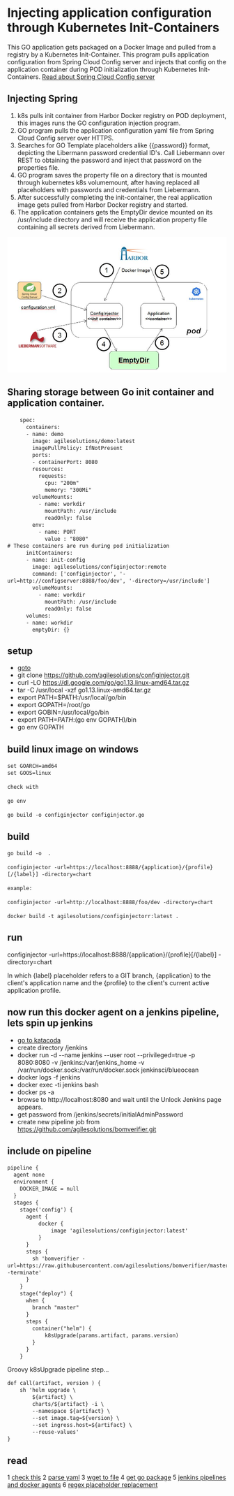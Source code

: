# Injecting application configuration through Kubernetes Init-Containers
This GO application gets packaged on a Docker Image and pulled from a registry by a Kubernetes Init-Container. This program pulls application configuration from Spring Cloud Config server and injects that config on the application container  during POD initialization through Kubernetes Init-Containers.
[Read about Spring Cloud Config server](https://o7planning.org/en/11727/understanding-spring-cloud-config-client-with-example)

## Injecting Spring

1. k8s pulls init container from Harbor Docker registry on POD deployment, this images runs the GO configuration injection program.
2. GO program pulls the application configuration yaml file from Spring Cloud Config server over HTTPS.
3. Searches for GO Template placeholders alike {{password}} format, depicting the Libermann password credential ID's. Call Liebermann over REST to obtaining the password and inject that password on the properties file.
4. GO program saves the property file on a directory that is mounted through kubernetes k8s volumemount, after having replaced all placeholders with passwords and credentials from Liebermann.
5. After successfully completing the init-container, the real application image gets pulled from Harbor Docker registry and started.
6. The application containers gets the EmptyDir device mounted on its /usr/include directory and will receive the application property file containing all secrets derived from Liebermann.

![Jenkins kubernetes pipelines](pipeline.JPG)

## Sharing storage between Go init container and application container.
```
    spec:
      containers:
      - name: demo
        image: agilesolutions/demo:latest
        imagePullPolicy: IfNotPresent
        ports:
        - containerPort: 8080
        resources:
          requests:
            cpu: "200m"
            memory: "300Mi"
        volumeMounts:
          - name: workdir
            mountPath: /usr/include
            readOnly: false
        env:
          - name: PORT
            value : "8080"
# These containers are run during pod initialization
      initContainers:
      - name: init-config
        image: agilesolutions/configinjector:remote
        command: ['configinjector', '-url=http://configserver:8888/foo/dev', '-directory=/usr/include']
        volumeMounts:
          - name: workdir
            mountPath: /usr/include
            readOnly: false
      volumes:
      - name: workdir
        emptyDir: {}
```

## setup

* [goto](https://www.katacoda.com/courses/docker/deploying-first-container)
* git clone https://github.com/agilesolutions/configinjector.git
* curl -LO https://dl.google.com/go/go1.13.linux-amd64.tar.gz
* tar -C /usr/local -xzf go1.13.linux-amd64.tar.gz
* export PATH=$PATH:/usr/local/go/bin	
* export GOPATH=/root/go
* export GOBIN=/usr/local/go/bin
* export PATH=$PATH:$(go env GOPATH)/bin
* go env GOPATH

## build linux image on windows

```
set GOARCH=amd64
set GOOS=linux

check with 

go env

go build -o configinjector configinjector.go
```
## build

```
go build -o  .

configinjector -url=https://localhost:8888/{application}/{profile}[/{label}] -directory=chart

example:

configinjector -url=http://localhost:8888/foo/dev -directory=chart

docker build -t agilesolutions/configinjectorr:latest .
```

## run
configinjector -url=https://localhost:8888/{application}/{profile}[/{label}] -directory=chart

In which {label} placeholder refers to a GIT branch, {application} to the client's application name and the {profile} to the client's current active application profile.

## now run this docker agent on a jenkins pipeline, lets spin up jenkins

* [go to katacoda](https://www.katacoda.com/courses/kubernetes/helm-package-manager)
* create directory /jenkins
* docker run -d --name jenkins --user root --privileged=true -p 8080:8080 -v /jenkins:/var/jenkins_home -v /var/run/docker.sock:/var/run/docker.sock jenkinsci/blueocean
* docker logs -f jenkins
* docker exec -ti jenkins bash
* docker ps -a
* browse to http://localhost:8080 and wait until the Unlock Jenkins page appears.
* get password from /jenkins/secrets/initialAdminPassword
* create new pipeline job from https://github.com/agilesolutions/bomverifier.git

## include on pipeline

```
pipeline {
  agent none
  environment {
    DOCKER_IMAGE = null
  }
  stages {
    stage('config') {
      agent {
          docker {
              image 'agilesolutions/configinjector:latest'
          }
      }
      steps {
        sh 'bomverifier -url=https://raw.githubusercontent.com/agilesolutions/bomverifier/master/bom.txt -terminate'
      }
    }
    stage("deploy") {
      when {
        branch "master"
      }
      steps {
        container("helm") {
			k8sUpgrade(params.artifact, params.version)
        }
      }
    }
```
Groovy k8sUpgrade pipeline step...

```
def call(artifact, version ) {
    sh 'helm upgrade \
        ${artifact} \
        charts/${artifact} -i \
        --namespace ${artifact} \
        --set image.tag=${version} \
        --set ingress.host=${artifact} \
        --reuse-values'
}
```

## read

1 [check this](https://www.callicoder.com/docker-golang-image-container-example/)
2 [parse yaml](https://stackoverflow.com/questions/28682439/go-parse-yaml-file/28683173)
3 [wget to file](https://stackoverflow.com/questions/11692860/how-can-i-efficiently-download-a-large-file-using-go)
4 [get go package](https://gopkg.in/yaml.v2)
5 [jenkins pipelines and docker agents](https://jenkins.io/doc/book/pipeline/docker/)
6 [regex placeholder replacement](https://github.com/shapeshed/golang-book-examples/blob/master/hour22/example06.go)
